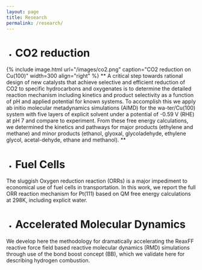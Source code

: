 ```yaml
---
layout: page
title: Research
permalink: /research/
---
```



- # CO2 reduction
{% include image.html url="/images/co2.png" caption="CO2 reduction on Cu(100)" width=300 align="right" %}
** A critical step towards rational design of new catalysts that achieve selective and efficient reduction of CO2 to specific hydrocarbons and oxygenates is to determine the detailed reaction mechanism including kinetics and product selectivity as a function of pH and applied potential for known systems. To accomplish this we apply ab initio molecular metadynamics simulations (AIMD) for the wa-ter/Cu(100) system with five layers of explicit solvent under a potential of -0.59 V (RHE) at pH 7 and compare to experiment. From these free energy calculations, we determined the kinetics and pathways for major products (ethylene and methane) and minor products (ethanol, glyoxal, glycoladehyde, ethylene glycol, acetal-dehyde, ethane and methanol). **

- # Fuel Cells

The sluggish Oxygen reduction reaction (ORRs) is a major impediment to economical use of fuel cells in transportation. In this work, we report the full ORR reaction mechanism for Pt(111) based on QM free energy calculations at 298K, including explicit water.

- # Accelerated Molecular Dynamics

We develop here the methodology for dramatically accelerating the ReaxFF reactive force field based reactive molecular dynamics (RMD) simulations through use of the bond boost concept (BB), which we validate here for describing hydrogen combustion.

